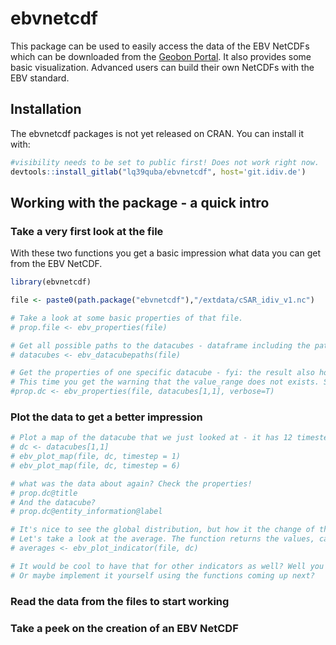 
<!-- README.md is generated from README.Rmd. Please edit that file -->

# ebvnetcdf

<!-- badges: start -->

<!-- badges: end -->

This package can be used to easily access the data of the EBV NetCDFs
which can be downloaded from the [Geobon
Portal](https://portal.geobon.org/). It also provides some basic
visualization. Advanced users can build their own NetCDFs with the EBV
standard.

## Installation

The ebvnetcdf packages is not yet released on CRAN. You can install it
with:

``` r
#visibility needs to be set to public first! Does not work right now. 
devtools::install_gitlab("lq39quba/ebvnetcdf", host='git.idiv.de') 
```

## Working with the package - a quick intro

### Take a very first look at the file

With these two functions you get a basic impression what data you can
get from the EBV NetCDF.

``` r
library(ebvnetcdf)

file <- paste0(path.package("ebvnetcdf"),"/extdata/cSAR_idiv_v1.nc")

# Take a look at some basic properties of that file.
# prop.file <- ebv_properties(file)

# Get all possible paths to the datacubes - dataframe including the paths and also descriptions of e.g. metric and or scenario - take a look!
# datacubes <- ebv_datacubepaths(file)

# Get the properties of one specific datacube - fyi: the result also holds the general file properties from above.
# This time you get the warning that the value_range does not exists. So don't take the displayed value_range seriously.
#prop.dc <- ebv_properties(file, datacubes[1,1], verbose=T)
```

### Plot the data to get a better impression

``` r
# Plot a map of the datacube that we just looked at - it has 12 timesteps, mabe look at two different ones?
# dc <- datacubes[1,1]
# ebv_plot_map(file, dc, timestep = 1)
# ebv_plot_map(file, dc, timestep = 6)

# what was the data about again? Check the properties!
# prop.dc@title
# And the datacube?
# prop.dc@entity_information@label

# It's nice to see the global distribution, but how it the change of that datacube (non forest birds) over time?
# Let's take a look at the average. The function returns the values, catch them!
# averages <- ebv_plot_indicator(file, dc)

# It would be cool to have that for other indicators as well? Well you have to wait for an update of the package.
# Or maybe implement it yourself using the functions coming up next?
```

### Read the data from the files to start working

### Take a peek on the creation of an EBV NetCDF
